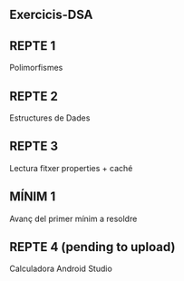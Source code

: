 ## Exercicis-DSA ##

## REPTE 1
Polimorfismes

## REPTE 2
Estructures de Dades

## REPTE 3
Lectura fitxer properties + caché

## MÍNIM 1
Avanç del primer mínim a resoldre

## REPTE 4 (pending to upload)
Calculadora Android Studio
